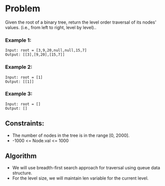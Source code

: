 # Problem

Given the root of a binary tree, return the level order traversal of its nodes' values. (i.e., from left to right, level by level)..

### Example 1:

```
Input: root = [3,9,20,null,null,15,7]
Output: [[3],[9,20],[15,7]]
```

### Example 2:

```
Input: root = [1]
Output: [[1]]
```

### Example 3:

```
Input: root = []
Output: []
```

## Constraints:

- The number of nodes in the tree is in the range [0, 2000].
- -1000 <= Node.val <= 1000

## Algorithm

- We will use breadth-first search approach for traversal using queue data structure.
- For the level size, we will maintain len variable for the current level.
